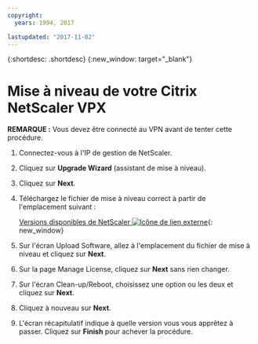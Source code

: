 ```yaml
---
copyright:
  years: 1994, 2017

lastupdated: "2017-11-02"
---
```


{:shortdesc: .shortdesc}
{:new_window: target="_blank"}

# Mise à niveau de votre Citrix NetScaler VPX

**REMARQUE :** Vous devez être connecté au VPN avant de tenter cette procédure.


1. Connectez-vous à l'IP de gestion de NetScaler.

2. Cliquez sur **Upgrade Wizard** (assistant de mise à niveau).
3. Cliquez sur **Next**.
4. Téléchargez le fichier de mise à niveau correct à partir de l'emplacement suivant :


	[Versions disponibles de NetScaler ![Icône de lien externe](../../icons/launch-glyph.svg "Icône de lien externe")](http://downloads.softlayer.local/citrix/netscaler/){: new_window}

5. Sur l'écran Upload Software, allez à l'emplacement du fichier de mise à niveau et cliquez sur **Next**.
6. Sur la page Manage License, cliquez sur **Next** sans rien changer. 
7. Sur l'écran Clean-up/Reboot, choisissez une option ou les deux et cliquez sur **Next**.
8. Cliquez à nouveau sur **Next**.
9. L'écran récapitulatif indique à quelle version vous vous apprêtez à passer.
Cliquez sur **Finish** pour achever la procédure.
